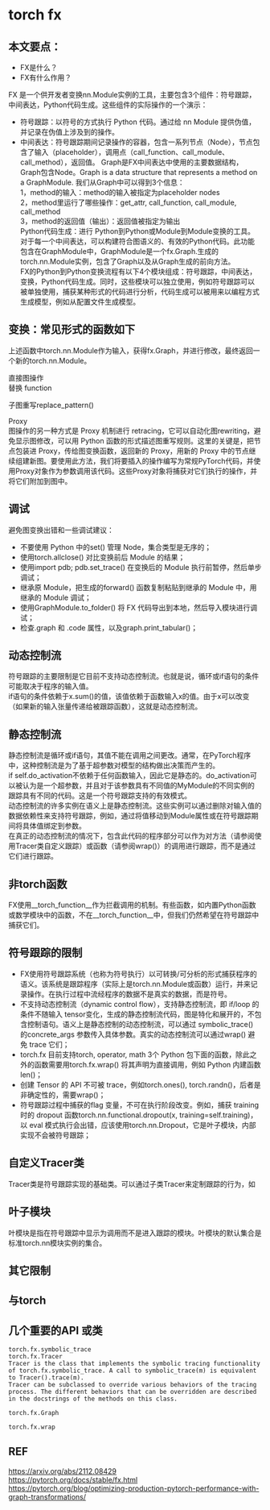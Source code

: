 # torch fx

## 本文要点：   
* FX是什么？   
* FX有什么作用？   

FX 是一个供开发者变换nn.Module实例的工具，主要包含3个组件：符号跟踪，中间表达，Python代码生成。这些组件的实际操作的一个演示：

* 符号跟踪：以符号的方式执行 Python 代码。通过给 nn Module 提供伪值，并记录在伪值上涉及到的操作。  
* 中间表达：符号跟踪期间记录操作的容器，包含一系列节点（Node），节点包含了输入（placeholder），调用点（call_function、call_module、call_method），返回值。
Graph是FX中间表达中使用的主要数据结构，Graph包含Node。Graph is a data structure that represents a method on a GraphModule. 我们从Graph中可以得到3个信息：   
1，method的输入：method的输入被指定为placeholder nodes     
2，method里运行了哪些操作：get_attr, call_function, call_module, call_method     
3，method的返回值（输出）：返回值被指定为输出    
Python代码生成：进行 Python到Python或Module到Module变换的工具。对于每一个中间表达，可以构建符合图语义的、有效的Python代码。此功能包含在GraphModule中，GraphModule是一个fx.Graph.生成的torch.nn.Module实例，包含了Graph以及从Graph生成的前向方法。   
FX的Python到Python变换流程有以下4个模块组成：符号跟踪，中间表达，变换，Python代码生成。同时，这些模块可以独立使用，例如符号跟踪可以被单独使用，捕获某种形式的代码进行分析，代码生成可以被用来以编程方式生成模型，例如从配置文件生成模型。    

## 变换：常见形式的函数如下 
 
上述函数中torch.nn.Module作为输入，获得fx.Graph，并进行修改，最终返回一个新的torch.nn.Module。    

直接图操作    
替换 function     

子图重写replace_pattern()   

Proxy     
图操作的另一种方式是 Proxy 机制进行 retracing，它可以自动化图rewriting，避免显示图修改，可以用 Python 函数的形式描述图重写规则。这里的关键是，把节点包装进 Proxy，传给图变换函数，返回新的 Proxy，用新的 Proxy 中的节点继续组建新图。要使用此方法，我们将要插入的操作编写为常规PyTorch代码，并使用Proxy对象作为参数调用该代码。这些Proxy对象将捕获对它们执行的操作，并将它们附加到图中。

## 调试   
避免图变换出错和一些调试建议：   
* 不要使用 Python 中的set() 管理 Node，集合类型是无序的；  
* 使用torch.allclose() 对比变换前后 Module 的结果；   
* 使用import pdb; pdb.set_trace() 在变换后的 Module 执行前暂停，然后单步调试；   
* 继承原 Module，把生成的forward() 函数复制粘贴到继承的 Module 中，用继承的 Module 调试；   
* 使用GraphModule.to_folder() 将 FX 代码导出到本地，然后导入模块进行调试；   
* 检查.graph 和 .code 属性，以及graph.print_tabular()；   

## 动态控制流    
符号跟踪的主要限制是它目前不支持动态控制流。也就是说，循环或if语句的条件可能取决于程序的输入值。   
if语句的条件依赖于x.sum()的值，该值依赖于函数输入x的值。由于x可以改变（如果新的输入张量传递给被跟踪函数），这就是动态控制流。   

## 静态控制流   
静态控制流是循环或if语句，其值不能在调用之间更改。通常，在PyTorch程序中，这种控制流是为了基于超参数对模型的结构做出决策而产生的。   
if self.do_activation不依赖于任何函数输入，因此它是静态的。do_activation可以被认为是一个超参数，并且对于该参数具有不同值的MyModule的不同实例的跟踪具有不同的代码。这是一个符号跟踪支持的有效模式。   
动态控制流的许多实例在语义上是静态控制流。这些实例可以通过删除对输入值的数据依赖性来支持符号跟踪，例如，通过将值移动到Module属性或在符号跟踪期间将具体值绑定到参数。    
在真正的动态控制流的情况下，包含此代码的程序部分可以作为对方法（请参阅使用Tracer类自定义跟踪）或函数（请参阅wrap()）的调用进行跟踪，而不是通过它们进行跟踪。   

## 非torch函数   
FX使用__torch_function__作为拦截调用的机制。有些函数，如内置Python函数或数学模块中的函数，不在__torch_function__中，但我们仍然希望在符号跟踪中捕获它们。   

## 符号跟踪的限制   
* FX使用符号跟踪系统（也称为符号执行）以可转换/可分析的形式捕获程序的语义。该系统是跟踪程序（实际上是torch.nn.Module或函数）运行，并来记录操作。在执行过程中流经程序的数据不是真实的数据，而是符号。    
* 不支持动态控制流（dynamic control flow），支持静态控制流，即 if/loop 的条件不随输入 tensor变化，生成的静态控制流代码，图是特化和展开的，不包含控制语句。语义上是静态控制的动态控制流，可以通过 symbolic_trace() 的concrete_args 参数传入具体参数。真实的动态控制流可以通过wrap() 避免 trace 它们；     
* torch.fx 目前支持torch, operator, math 3个 Python 包下面的函数，除此之外的函数需要用torch.fx.wrap() 将其声明为直接调用，例如 Python 内建函数len()；    
* 创建 Tensor 的 API 不可被 trace，例如torch.ones(), torch.randn()，后者是非确定性的，需要wrap()；    
* 符号跟踪过程中捕获的flag 变量，不可在执行阶段改变。例如，捕获 training 时的 dropout 函数torch.nn.functional.dropout(x, training=self.training)，以 eval 模式执行会出错，应该使用torch.nn.Dropout，它是叶子模块，内部实现不会被符号跟踪；    

## 自定义Tracer类   
Tracer类是符号跟踪实现的基础类。可以通过子类Tracer来定制跟踪的行为，如     

## 叶子模块
叶模块是指在符号跟踪中显示为调用而不是进入跟踪的模块。叶模块的默认集合是标准torch.nn模块实例的集合。   

## 其它限制   

## 与torch   

## 几个重要的API 或类    
```
torch.fx.symbolic_trace  
torch.fx.Tracer
Tracer is the class that implements the symbolic tracing functionality of torch.fx.symbolic_trace. A call to symbolic_trace(m) is equivalent to Tracer().trace(m).
Tracer can be subclassed to override various behaviors of the tracing process. The different behaviors that can be overridden are described in the docstrings of the methods on this class.

torch.fx.Graph

torch.fx.wrap
```


## REF
https://arxiv.org/abs/2112.08429  
https://pytorch.org/docs/stable/fx.html    
https://pytorch.org/blog/optimizing-production-pytorch-performance-with-graph-transformations/   
